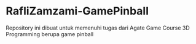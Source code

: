 # RafliZamzami-GamePinball
 Repository ini dibuat untuk memenuhi tugas dari Agate Game Course 3D Programming berupa game pinball
